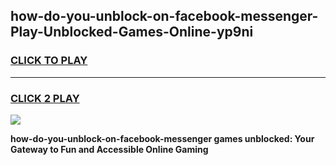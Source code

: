 
## how-do-you-unblock-on-facebook-messenger-Play-Unblocked-Games-Online-yp9ni
<h3>
<a href="https://premium76.site?title=how-do-you-unblock-on-facebook-messenger&ref=25A">CLICK TO PLAY</a></h3>
<hr>

<h3>
<a href="https://premium76.site?title=how-do-you-unblock-on-facebook-messenger&ref=25A">CLICK 2 PLAY</a>
  
</h3>

<a href="https://premium76.site?title=how-do-you-unblock-on-facebook-messenger&ref=25A"><img src="https://clearcache.store/games.png"></a>


**how-do-you-unblock-on-facebook-messenger games unblocked: Your Gateway to Fun and Accessible Online Gaming**
